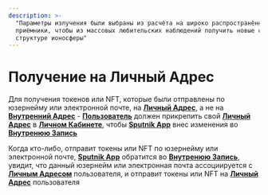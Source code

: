 ```yaml
---
description: >-
  "Параметры излучения были выбраны из расчёта на широко распространённые
  приёмники, чтобы из массовых любительских наблюдений получить новые сведения о
  структуре ионосферы"
---
```


# Получение на Личный Адрес

Для получения токенов или NFT, которые были отправлены по юзернейму или электронной почте, на [**Личный Адрес**](../../slovar-terminov-i-skhema/lichnyi-adres.md), а не на [**Внутренний Адрес**](../../slovar-terminov-i-skhema/vnutrennii-adres.md) - [**Пользователь**](../../slovar-terminov-i-skhema/polzovatel.md) должен прикрепить свой [**Личный Адрес**](../../slovar-terminov-i-skhema/lichnyi-adres.md) в [**Личном Кабинете**](../lichnyi-kabinet.md), чтобы [**Sputnik App**](../) внес изменения во [**Внутренюю Запись**](../web2-funkcional/vnutrennyaya-zapis.md)

Когда кто-либо, отправит токены или NFT по юзернейму или электронной почте, [**Sputnik App**](../) обратится во [**Внутренюю Запись**](../../slovar-terminov-i-skhema/vnutrennyaya-zapis.md), увидит, что данный юзернейм или электронная почта ассоциируется с [**Личным Адресом**](../../slovar-terminov-i-skhema/lichnyi-adres.md) пользователя, и отправит токены или NFT на [**Личный Адрес**](../../slovar-terminov-i-skhema/lichnyi-adres.md) пользователя
